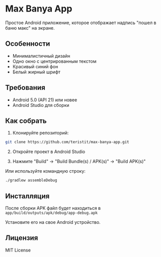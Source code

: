 # Max Banya App

Простое Android приложение, которое отображает надпись "пошел в баню макс" на экране.

## Особенности

- Минималистичный дизайн
- Одно окно с центрированным текстом
- Красивый синий фон
- Белый жирный шрифт

## Требования

- Android 5.0 (API 21) или новее
- Android Studio для сборки

## Как собрать

1. Клонируйте репозиторий:
```bash
git clone https://github.com/teristit/max-banya-app.git
```

2. Откройте проект в Android Studio

3. Нажмите "Build" -> "Build Bundle(s) / APK(s)" -> "Build APK(s)"

Или используйте командную строку:
```bash
./gradlew assembleDebug
```

## Инсталляция

После сборки APK файл будет находиться в `app/build/outputs/apk/debug/app-debug.apk`

Установите его на свое Android устройство.

## Лицензия

MIT License